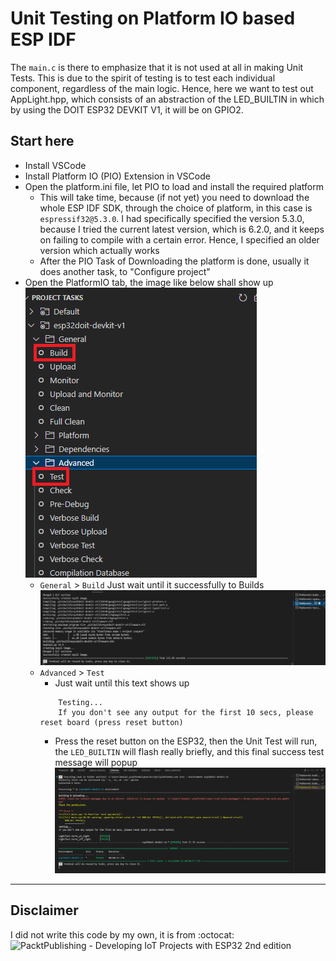 # Unit Testing on Platform IO based ESP IDF

The `main.c` is there to emphasize that it is not used at all in making Unit Tests. This is due to the spirit of testing is to test each individual component, regardless of the main logic. Hence, here we want to test out AppLight.hpp, which consists of an abstraction of the LED_BUILTIN in which by using the DOIT ESP32 DEVKIT V1, it will be on GPIO2.

## Start here
- Install VSCode
- Install Platform IO (PIO) Extension in VSCode
- Open the platform.ini file, let PIO to load and install the required platform
    - This will take time, because (if not yet) you need to download the whole ESP IDF SDK, through the choice of platform, in this case is `espressif32@5.3.0`. I had specifically specified the version 5.3.0, because I tried the current latest version, which is 6.2.0, and it keeps on failing to compile with a certain error. Hence, I specified an older version which actually works
    - After the PIO Task of Downloading the platform is done, usually it does another task, to "Configure project"
- Open the PlatformIO tab, the image like below shall show up
    ![](docs/project-tasks.png)
    - `General` > `Build` Just wait until it successfully to Builds
        ![](docs/success-build.png)
    - `Advanced` > `Test`
        -  Just wait until this text shows up
        ```
            Testing...
            If you don't see any output for the first 10 secs, please reset board (press reset button)
        ```
        - Press the reset button on the ESP32, then the Unit Test will run, the `LED_BUILTIN` will flash really briefly, and this final success test message will popup
        ![](docs/success-test.png)

---
## Disclaimer
I did not write this code by my own, it is from :octocat: ![PacktPublishing - Developing IoT Projects with ESP32 2nd edition](https://github.com/PacktPublishing/Developing-IoT-Projects-with-ESP32-2nd-edition)